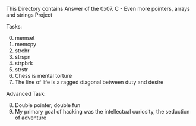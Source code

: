 This Directory contains Answer of the 0x07. C - Even more pointers, arrays and strings Project

Tasks:

0. memset 
1. memcpy 
2. strchr 
3. strspn 
4. strpbrk 
5. strstr 
6. Chess is mental torture 
7. The line of life is a ragged diagonal between duty and desire 



Advanced Task:

8. Double pointer, double fun 
9. My primary goal of hacking was the intellectual curiosity, the seduction of adventure 
